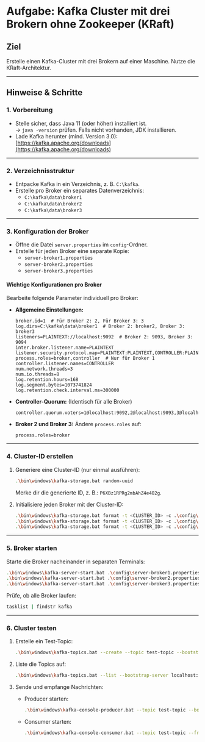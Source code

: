 # Aufgabe: Kafka Cluster mit drei Brokern ohne Zookeeper (KRaft)

## Ziel
Erstelle einen Kafka-Cluster mit drei Brokern auf einer Maschine. Nutze die KRaft-Architektur.

---

## Hinweise & Schritte

### 1. **Vorbereitung**
- Stelle sicher, dass Java 11 (oder höher) installiert ist.  
  → `java -version` prüfen. Falls nicht vorhanden, JDK installieren.
- Lade Kafka herunter (mind. Version 3.0):  
  [https://kafka.apache.org/downloads](https://kafka.apache.org/downloads)

---

### 2. **Verzeichnisstruktur**
- Entpacke Kafka in ein Verzeichnis, z. B. `C:\kafka`.
- Erstelle pro Broker ein separates Datenverzeichnis:
    - `C:\kafka\data\broker1`
    - `C:\kafka\data\broker2`
    - `C:\kafka\data\broker3`

---

### 3. **Konfiguration der Broker**
- Öffne die Datei `server.properties` im `config`-Ordner.
- Erstelle für jeden Broker eine separate Kopie:
    - `server-broker1.properties`
    - `server-broker2.properties`
    - `server-broker3.properties`

#### Wichtige Konfigurationen pro Broker
Bearbeite folgende Parameter individuell pro Broker:

- **Allgemeine Einstellungen:**
  ```properties
  broker.id=1  # Für Broker 2: 2, Für Broker 3: 3
  log.dirs=C:\kafka\data\broker1  # Broker 2: broker2, Broker 3: broker3
  listeners=PLAINTEXT://localhost:9092  # Broker 2: 9093, Broker 3: 9094
  inter.broker.listener.name=PLAINTEXT
  listener.security.protocol.map=PLAINTEXT:PLAINTEXT,CONTROLLER:PLAINTEXT
  process.roles=broker,controller  # Nur für Broker 1
  controller.listener.names=CONTROLLER
  num.network.threads=3
  num.io.threads=8
  log.retention.hours=168
  log.segment.bytes=1073741824
  log.retention.check.interval.ms=300000
  ```

- **Controller-Quorum:** (Identisch für alle Broker)
  ```properties
  controller.quorum.voters=1@localhost:9092,2@localhost:9093,3@localhost:9094
  ```

- **Broker 2 und Broker 3:** Ändere `process.roles` auf:
  ```properties
  process.roles=broker
  ```

---

### 4. **Cluster-ID erstellen**
1. Generiere eine Cluster-ID (nur einmal ausführen):
   ```bash
   .\bin\windows\kafka-storage.bat random-uuid
   ```
   Merke dir die generierte ID, z. B.: `P6XBz1RPRg2mbAhZ4e4O2g`.

2. Initialisiere jeden Broker mit der Cluster-ID:
   ```bash
   .\bin\windows\kafka-storage.bat format -t <CLUSTER_ID> -c .\config\server-broker1.properties
   .\bin\windows\kafka-storage.bat format -t <CLUSTER_ID> -c .\config\server-broker2.properties
   .\bin\windows\kafka-storage.bat format -t <CLUSTER_ID> -c .\config\server-broker3.properties
   ```

---

### 5. **Broker starten**
Starte die Broker nacheinander in separaten Terminals:
```bash
.\bin\windows\kafka-server-start.bat .\config\server-broker1.properties
.\bin\windows\kafka-server-start.bat .\config\server-broker2.properties
.\bin\windows\kafka-server-start.bat .\config\server-broker3.properties
```

Prüfe, ob alle Broker laufen:
```bash
tasklist | findstr kafka
```

---

### 6. **Cluster testen**
1. Erstelle ein Test-Topic:
   ```bash
   .\bin\windows\kafka-topics.bat --create --topic test-topic --bootstrap-server localhost:9092 --partitions 3 --replication-factor 1
   ```

2. Liste die Topics auf:
   ```bash
   .\bin\windows\kafka-topics.bat --list --bootstrap-server localhost:9092
   ```

3. Sende und empfange Nachrichten:
    - Producer starten:
      ```bash
      .\bin\windows\kafka-console-producer.bat --topic test-topic --bootstrap-server localhost:9092
      ```
    - Consumer starten:
      ```bash
      .\bin\windows\kafka-console-consumer.bat --topic test-topic --from-beginning --bootstrap-server localhost:9092
      ```
